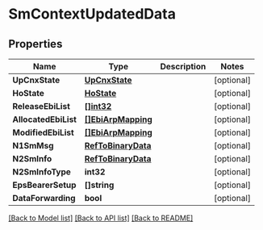 # SmContextUpdatedData

## Properties
Name | Type | Description | Notes
------------ | ------------- | ------------- | -------------
**UpCnxState** | [**UpCnxState**](UpCnxState.md) |  | [optional] 
**HoState** | [**HoState**](HoState.md) |  | [optional] 
**ReleaseEbiList** | [**[]int32**](integer.md) |  | [optional] 
**AllocatedEbiList** | [**[]EbiArpMapping**](EbiArpMapping.md) |  | [optional] 
**ModifiedEbiList** | [**[]EbiArpMapping**](EbiArpMapping.md) |  | [optional] 
**N1SmMsg** | [**RefToBinaryData**](RefToBinaryData.md) |  | [optional] 
**N2SmInfo** | [**RefToBinaryData**](RefToBinaryData.md) |  | [optional] 
**N2SmInfoType** | **int32** |  | [optional] 
**EpsBearerSetup** | **[]string** |  | [optional] 
**DataForwarding** | **bool** |  | [optional] 

[[Back to Model list]](../README.md#documentation-for-models) [[Back to API list]](../README.md#documentation-for-api-endpoints) [[Back to README]](../README.md)


